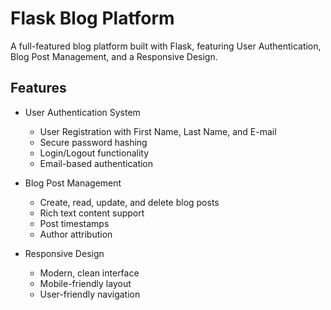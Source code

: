 # Flask Blog Platform

A full-featured blog platform built with Flask, featuring User Authentication, Blog Post Management, and a Responsive Design.

## Features

- User Authentication System
  - User Registration with First Name, Last Name, and E-mail
  - Secure password hashing
  - Login/Logout functionality
  - Email-based authentication

- Blog Post Management
  - Create, read, update, and delete blog posts
  - Rich text content support
  - Post timestamps
  - Author attribution

- Responsive Design
  - Modern, clean interface
  - Mobile-friendly layout
  - User-friendly navigation



